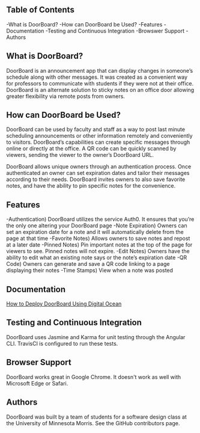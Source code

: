 ## Table of Contents
-What is DoorBoard?
-How can DoorBoard be Used?
-Features
-Documentation
-Testing and Continuous Integration
-Browswer Support
-Authors

## What is DoorBoard?
DoorBoard is an announcement app that can display changes in someone’s schedule along with other messages. It was created as a convenient way for professors to communicate with students if they were not at their office. DoorBoard is an alternate solution to sticky notes on an office door allowing greater flexibility via remote posts from owners. 

## How can DoorBoard be Used?
DoorBoard can be used by faculty and staff as  a way to post last minute scheduling announcements or other information remotely and conveniently to visitors. DoorBoard’s capabilities can create specific messages through online or directly at the office. A QR code can be quickly scanned by viewers, sending the viewer to the owner’s DoorBoard URL. 

DoorBoard allows unique owners through an authentication process. Once authenticated an owner can set expiration dates and tailor their messages according to their needs. DoorBoard invites owners to also save favorite notes, and have the ability to pin specific notes for the convenience.

## Features
-Authentication) DoorBoard utilizes the service Auth0. It ensures that you’re the only one altering your DoorBoard page
-Note Expiration) Owners can set an expiration date for a note and it will automatically  delete from the page at that time
-Favorite Notes) Allows owners to save notes and repost at a later date
-Pinned Notes) Pin important notes at the top of the page for viewers to see. Pinned notes will not expire.
-Edit Notes) Owners have the ability to edit what an existing note says or the note’s expiration date
-QR Code) Owners can generate and save a QR code linking to a page displaying their notes
-Time Stamps) View when a note was posted

## Documentation
[How to Deploy DoorBoard Using Digital Ocean](DEPLOYMENT.md) 

## Testing and Continuous Integration
DoorBoard uses Jasmine and Karma for unit testing through the Angular CLI. TravisCI is configured to run these tests. 

## Browser Support
DoorBoard works great in Google Chrome. It doesn't work as well with Microsoft Edge or Safari.

## Authors
DoorBoard was built by a team of students for a software design class at the University of Minnesota Morris. See the GitHub contributors page.
